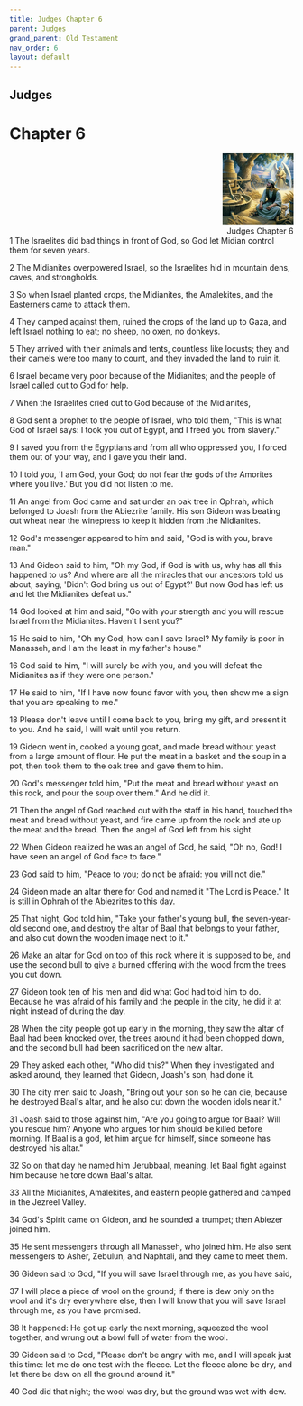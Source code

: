 ```yaml
---
title: Judges Chapter 6
parent: Judges
grand_parent: Old Testament
nav_order: 6
layout: default
---
```


## Judges

# Chapter 6

<div style="clear: both; text-align: right;">
    <img src="/assets/Image/Judges/500/6.jpg" alt="Judges Chapter 6" class="chapter-image" style="max-width: 25%; height: auto;"/>
    <figcaption style="font-size: 14px;">Judges Chapter 6</figcaption>
</div>
1 The Israelites did bad things in front of God, so God let Midian control them for seven years.

2 The Midianites overpowered Israel, so the Israelites hid in mountain dens, caves, and strongholds.

3 So when Israel planted crops, the Midianites, the Amalekites, and the Easterners came to attack them.

4 They camped against them, ruined the crops of the land up to Gaza, and left Israel nothing to eat; no sheep, no oxen, no donkeys.

5 They arrived with their animals and tents, countless like locusts; they and their camels were too many to count, and they invaded the land to ruin it.

6 Israel became very poor because of the Midianites; and the people of Israel called out to God for help.

7 When the Israelites cried out to God because of the Midianites,

8 God sent a prophet to the people of Israel, who told them, "This is what God of Israel says: I took you out of Egypt, and I freed you from slavery."

9 I saved you from the Egyptians and from all who oppressed you, I forced them out of your way, and I gave you their land.

10 I told you, 'I am God, your God; do not fear the gods of the Amorites where you live.' But you did not listen to me.

11 An angel from God came and sat under an oak tree in Ophrah, which belonged to Joash from the Abiezrite family. His son Gideon was beating out wheat near the winepress to keep it hidden from the Midianites.

12 God's messenger appeared to him and said, "God is with you, brave man."

13 And Gideon said to him, "Oh my God, if God is with us, why has all this happened to us? And where are all the miracles that our ancestors told us about, saying, 'Didn't God bring us out of Egypt?' But now God has left us and let the Midianites defeat us."

14 God looked at him and said, "Go with your strength and you will rescue Israel from the Midianites. Haven't I sent you?"

15 He said to him, "Oh my God, how can I save Israel? My family is poor in Manasseh, and I am the least in my father's house."

16 God said to him, "I will surely be with you, and you will defeat the Midianites as if they were one person."

17 He said to him, "If I have now found favor with you, then show me a sign that you are speaking to me."

18 Please don't leave until I come back to you, bring my gift, and present it to you. And he said, I will wait until you return.

19 Gideon went in, cooked a young goat, and made bread without yeast from a large amount of flour. He put the meat in a basket and the soup in a pot, then took them to the oak tree and gave them to him.

20 God's messenger told him, "Put the meat and bread without yeast on this rock, and pour the soup over them." And he did it.

21 Then the angel of God reached out with the staff in his hand, touched the meat and bread without yeast, and fire came up from the rock and ate up the meat and the bread. Then the angel of God left from his sight.

22 When Gideon realized he was an angel of God, he said, "Oh no, God! I have seen an angel of God face to face."

23 God said to him, "Peace to you; do not be afraid: you will not die."

24 Gideon made an altar there for God and named it "The Lord is Peace." It is still in Ophrah of the Abiezrites to this day.

25 That night, God told him, "Take your father's young bull, the seven-year-old second one, and destroy the altar of Baal that belongs to your father, and also cut down the wooden image next to it."

26 Make an altar for God on top of this rock where it is supposed to be, and use the second bull to give a burned offering with the wood from the trees you cut down.

27 Gideon took ten of his men and did what God had told him to do. Because he was afraid of his family and the people in the city, he did it at night instead of during the day.

28 When the city people got up early in the morning, they saw the altar of Baal had been knocked over, the trees around it had been chopped down, and the second bull had been sacrificed on the new altar.

29 They asked each other, "Who did this?" When they investigated and asked around, they learned that Gideon, Joash's son, had done it.

30 The city men said to Joash, "Bring out your son so he can die, because he destroyed Baal's altar, and he also cut down the wooden idols near it."

31 Joash said to those against him, "Are you going to argue for Baal? Will you rescue him? Anyone who argues for him should be killed before morning. If Baal is a god, let him argue for himself, since someone has destroyed his altar."

32 So on that day he named him Jerubbaal, meaning, let Baal fight against him because he tore down Baal's altar.

33 All the Midianites, Amalekites, and eastern people gathered and camped in the Jezreel Valley.

34 God's Spirit came on Gideon, and he sounded a trumpet; then Abiezer joined him.

35 He sent messengers through all Manasseh, who joined him. He also sent messengers to Asher, Zebulun, and Naphtali, and they came to meet them.

36 Gideon said to God, "If you will save Israel through me, as you have said,

37 I will place a piece of wool on the ground; if there is dew only on the wool and it's dry everywhere else, then I will know that you will save Israel through me, as you have promised.

38 It happened: He got up early the next morning, squeezed the wool together, and wrung out a bowl full of water from the wool.

39 Gideon said to God, "Please don't be angry with me, and I will speak just this time: let me do one test with the fleece. Let the fleece alone be dry, and let there be dew on all the ground around it."

40 God did that night; the wool was dry, but the ground was wet with dew.


